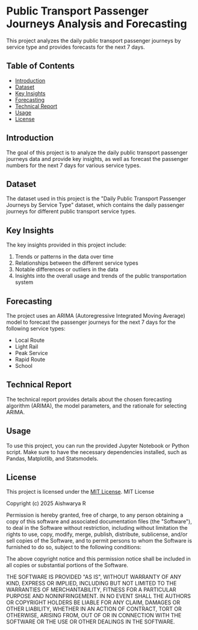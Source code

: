 # Public Transport Passenger Journeys Analysis and Forecasting

This project analyzes the daily public transport passenger journeys by service type and provides forecasts for the next 7 days.

## Table of Contents
- [Introduction](#introduction)
- [Dataset](#dataset)
- [Key Insights](#key-insights)
- [Forecasting](#forecasting)
- [Technical Report](#technical-report)
- [Usage](#usage)
- [License](#license)

## Introduction
The goal of this project is to analyze the daily public transport passenger journeys data and provide key insights, as well as forecast the passenger numbers for the next 7 days for various service types.

## Dataset
The dataset used in this project is the "Daily Public Transport Passenger Journeys by Service Type" dataset, which contains the daily passenger journeys for different public transport service types.

## Key Insights
The key insights provided in this project include:
1. Trends or patterns in the data over time
2. Relationships between the different service types
3. Notable differences or outliers in the data
4. Insights into the overall usage and trends of the public transportation system

## Forecasting
The project uses an ARIMA (Autoregressive Integrated Moving Average) model to forecast the passenger journeys for the next 7 days for the following service types:
- Local Route
- Light Rail
- Peak Service
- Rapid Route
- School

## Technical Report
The technical report provides details about the chosen forecasting algorithm (ARIMA), the model parameters, and the rationale for selecting ARIMA.

## Usage
To use this project, you can run the provided Jupyter Notebook or Python script. Make sure to have the necessary dependencies installed, such as Pandas, Matplotlib, and Statsmodels.

## License
This project is licensed under the [MIT License](LICENSE).
MIT License

Copyright (c) 2025 Aishwarya R

Permission is hereby granted, free of charge, to any person obtaining a copy
of this software and associated documentation files (the "Software"), to deal
in the Software without restriction, including without limitation the rights
to use, copy, modify, merge, publish, distribute, sublicense, and/or sell
copies of the Software, and to permit persons to whom the Software is
furnished to do so, subject to the following conditions:

The above copyright notice and this permission notice shall be included in all
copies or substantial portions of the Software.

THE SOFTWARE IS PROVIDED "AS IS", WITHOUT WARRANTY OF ANY KIND, EXPRESS OR
IMPLIED, INCLUDING BUT NOT LIMITED TO THE WARRANTIES OF MERCHANTABILITY,
FITNESS FOR A PARTICULAR PURPOSE AND NONINFRINGEMENT. IN NO EVENT SHALL THE
AUTHORS OR COPYRIGHT HOLDERS BE LIABLE FOR ANY CLAIM, DAMAGES OR OTHER
LIABILITY, WHETHER IN AN ACTION OF CONTRACT, TORT OR OTHERWISE, ARISING FROM,
OUT OF OR IN CONNECTION WITH THE SOFTWARE OR THE USE OR OTHER DEALINGS IN THE
SOFTWARE.
